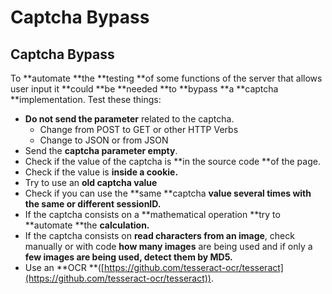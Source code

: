 # Captcha Bypass

## Captcha Bypass

To **automate **the **testing **of some functions of the server that allows user input it **could **be **needed **to **bypass **a **captcha **implementation. Test these things:

* **Do not send the parameter** related to the captcha.
  * Change from POST to GET or other HTTP Verbs
  * Change to JSON or from JSON
* Send the **captcha parameter empty**.
* Check if the value of the captcha is **in the source code **of the page.
* Check if the value is **inside a cookie.**
* Try to use an **old captcha value**
* Check if you can use the **same **captcha **value **several times with** the same or different sessionID.**
* If the captcha consists on a **mathematical operation **try to **automate **the **calculation.**
* If the captcha consists on **read characters from an image**, check manually or with code **how many images** are being used and if only a **few images are being used, detect them by MD5.**
* Use an **OCR **([https://github.com/tesseract-ocr/tesseract](https://github.com/tesseract-ocr/tesseract)).
